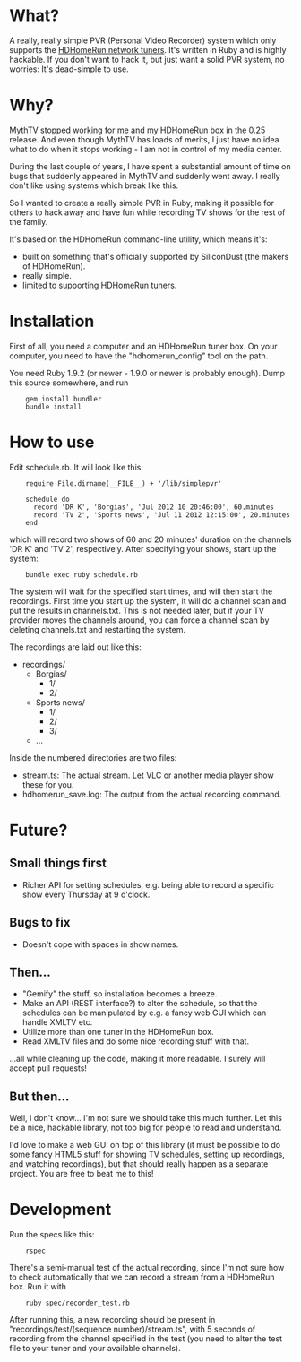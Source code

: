 What?
=====
A really, really simple PVR (Personal Video Recorder) system which only supports the
[HDHomeRun network tuners](http://www.silicondust.com/). It's written in Ruby and is highly hackable. If
you don't want to hack it, but just want a solid PVR system, no worries: It's dead-simple to use.

Why?
====
MythTV stopped working for me and my HDHomeRun box in the 0.25 release. And even though MythTV has loads
of merits, I just have no idea what to do when it stops working - I am not in control of my media center.

During the last couple of years, I have spent a substantial amount of time on bugs that suddenly appeared
in MythTV and suddenly went away. I really don't like using systems which break like this.

So I wanted to create a really simple PVR in Ruby, making it possible for others to hack away and have
fun while recording TV shows for the rest of the family.

It's based on the HDHomeRun command-line utility, which means it's:

* built on something that's officially supported by SiliconDust (the makers of HDHomeRun).
* really simple.
* limited to supporting HDHomeRun tuners.

Installation
============
First of all, you need a computer and an HDHomeRun tuner box. On your computer, you need to have the
"hdhomerun_config" tool on the path.

You need Ruby 1.9.2 (or newer - 1.9.0 or newer is probably enough). Dump this source somewhere, and run

        gem install bundler
        bundle install

How to use
==========
Edit schedule.rb. It will look like this:

        require File.dirname(__FILE__) + '/lib/simplepvr'
		
		schedule do
		  record 'DR K', 'Borgias', 'Jul 2012 10 20:46:00', 60.minutes
		  record 'TV 2', 'Sports news', 'Jul 11 2012 12:15:00', 20.minutes
		end

which will record two shows of 60 and 20 minutes' duration on the channels 'DR K' and 'TV 2', respectively. After
specifying your shows, start up the system:

        bundle exec ruby schedule.rb

The system will wait for the specified start times, and will then start the recordings. First time you start up
the system, it will do a channel scan and put the results in channels.txt. This is not needed later, but if your
TV provider moves the channels around, you can force a channel scan by deleting channels.txt and restarting the
system.

The recordings are laid out like this:

* recordings/
  * Borgias/
     * 1/
     * 2/
  * Sports news/
     * 1/
     * 2/
     * 3/
  * ...

Inside the numbered directories are two files:

* stream.ts: The actual stream. Let VLC or another media player show these for you.
* hdhomerun_save.log: The output from the actual recording command.

Future?
=======
Small things first
------------------
* Richer API for setting schedules, e.g. being able to record a specific show every Thursday at 9 o'clock.

Bugs to fix
-----------
* Doesn't cope with spaces in show names.

Then...
-------
* "Gemify" the stuff, so installation becomes a breeze.
* Make an API (REST interface?) to alter the schedule, so that the schedules can be manipulated by e.g. a
  fancy web GUI which can handle XMLTV etc.
* Utilize more than one tuner in the HDHomeRun box.
* Read XMLTV files and do some nice recording stuff with that.

...all while cleaning up the code, making it more readable. I surely will accept pull requests!

But then...
-----------
Well, I don't know... I'm not sure we should take this much further. Let this be a nice, hackable library,
not too big for people to read and understand.

I'd love to make a web GUI on top of this library (it must be possible to do some fancy HTML5 stuff for
showing TV schedules, setting up recordings, and watching recordings), but that should really happen as
a separate project. You are free to beat me to this!

Development
===========
Run the specs like this:

        rspec

There's a semi-manual test of the actual recording, since I'm not sure how to check automatically that
we can record a stream from a HDHomeRun box. Run it with

        ruby spec/recorder_test.rb

After running this, a new recording should be present in "recordings/test/(sequence number)/stream.ts",
with 5 seconds of recording from the channel specified in the test (you need to alter the test file to
your tuner and your available channels).